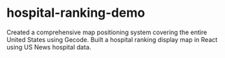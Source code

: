 # hospital-ranking-demo

Created a comprehensive map positioning system covering the entire United States using Gecode. Built a hospital ranking display map in React using US News hospital data.
